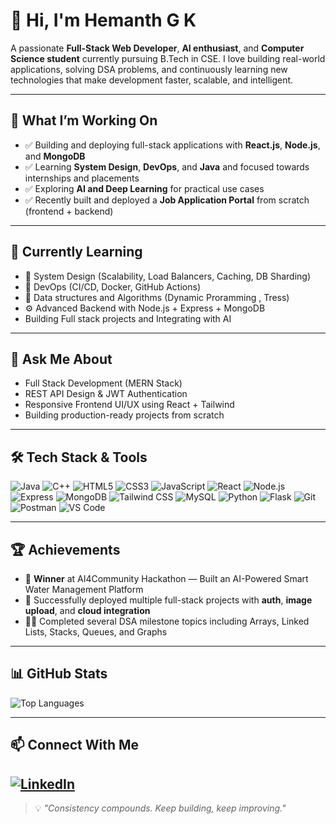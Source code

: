 # 👋 Hi, I'm Hemanth G K

A passionate **Full-Stack Web Developer**, **AI enthusiast**, and **Computer Science student** currently pursuing B.Tech in CSE. I love building real-world applications, solving DSA problems, and continuously learning new technologies that make development faster, scalable, and intelligent.

---

## 🚀 What I’m Working On

- ✅ Building and deploying full-stack applications with **React.js**, **Node.js**, and **MongoDB**
- ✅ Learning **System Design**, **DevOps**, and **Java** and focused towards internships and placements
- ✅ Exploring **AI and Deep Learning** for practical use cases
- ✅ Recently built and deployed a **Job Application Portal** from scratch (frontend + backend)

---

## 🌱 Currently Learning

- 🧠 System Design (Scalability, Load Balancers, Caching, DB Sharding)
- 🔧 DevOps (CI/CD, Docker, GitHub Actions)
- 🧮 Data structures and Algorithms (Dynamic Proramming , Tress)
- ⚙️ Advanced Backend with Node.js + Express + MongoDB
- Building Full stack projects and Integrating with AI

---

## 💬 Ask Me About

- Full Stack Development (MERN Stack)
- REST API Design & JWT Authentication
- Responsive Frontend UI/UX using React + Tailwind
- Building production-ready projects from scratch

---

## 🛠️ Tech Stack & Tools
![Java](https://img.shields.io/badge/-Java-007396?logo=java&logoColor=white&style=flat)
![C++](https://img.shields.io/badge/-C++-00599C?logo=c%2b%2b&logoColor=white&style=flat)
![HTML5](https://img.shields.io/badge/-HTML5-E34F26?logo=html5&logoColor=white&style=flat)
![CSS3](https://img.shields.io/badge/-CSS3-1572B6?logo=css3&logoColor=white&style=flat)
![JavaScript](https://img.shields.io/badge/-JavaScript-F7DF1E?logo=javascript&logoColor=black&style=flat)
![React](https://img.shields.io/badge/-React-61DAFB?logo=react&logoColor=black&style=flat)
![Node.js](https://img.shields.io/badge/-Node.js-339933?logo=nodedotjs&logoColor=white&style=flat)
![Express](https://img.shields.io/badge/-Express.js-000000?logo=express&logoColor=white&style=flat)
![MongoDB](https://img.shields.io/badge/-MongoDB-47A248?logo=mongodb&logoColor=white&style=flat)
![Tailwind CSS](https://img.shields.io/badge/-Tailwind%20CSS-06B6D4?logo=tailwindcss&logoColor=white&style=flat)
![MySQL](https://img.shields.io/badge/-MySQL-4479A1?logo=mysql&logoColor=white&style=flat)
![Python](https://img.shields.io/badge/-Python-3776AB?logo=python&logoColor=white&style=flat)
![Flask](https://img.shields.io/badge/-Flask-000000?logo=flask&logoColor=white&style=flat)
![Git](https://img.shields.io/badge/-Git-F05032?logo=git&logoColor=white&style=flat)
![Postman](https://img.shields.io/badge/-Postman-FF6C37?logo=postman&logoColor=white&style=flat)
![VS Code](https://img.shields.io/badge/-VSCode-007ACC?logo=visualstudiocode&logoColor=white&style=flat)

---

## 🏆 Achievements

- 🥇 **Winner** at AI4Community Hackathon — Built an AI-Powered Smart Water Management Platform
- 🚀 Successfully deployed multiple full-stack projects with **auth**, **image upload**, and **cloud integration**
- 👨‍💻 Completed several DSA milestone topics including Arrays, Linked Lists, Stacks, Queues, and Graphs
---

## 📊 GitHub Stats
![Top Languages](https://github-readme-stats.vercel.app/api/top-langs/?username=HemanthGK2004&layout=compact&theme=radical)

---

## 📫 Connect With Me

[![LinkedIn](https://img.shields.io/badge/LinkedIn-blue?logo=linkedin&logoColor=white)](https://linkedin.com/in/hemanthgk)
---

> 💡 *"Consistency compounds. Keep building, keep improving."*

